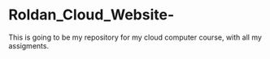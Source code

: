# Roldan_Cloud_Website-
This is going to be my repository for my cloud computer course, with all my assigments.
